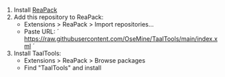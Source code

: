 1. Install [ReaPack](https://reapack.com/)
2. Add this repository to ReaPack:
   - Extensions > ReaPack > Import repositories...
   - Paste URL:
´
        https://raw.githubusercontent.com/OseMine/TaalTools/main/index.xml
´  
3. Install TaalTools:
   - Extensions > ReaPack > Browse packages
   - Find "TaalTools" and install
